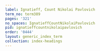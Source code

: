 ```yaml
---
label: Ignatieff, Count Nikolai Pavlovich
term_no: term389
pages: '321'
no_spaces: IgnatieffCountNikolaiPavlovich
pid: ignatieffcountnikolaipavlovich
order: '0444'
layout: generic_index_term
collection: index-headings
---
```

